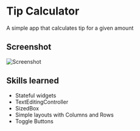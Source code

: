 # Tip Calculator

A simple app that calculates tip for a given amount

## Screenshot
![Screenshot]("main/01_tip_calculator/01_screenshot.jpg")

## Skills learned
- Stateful widgets
- TextEditingController
- SizedBox
- Simple layouts with Columns and Rows
- Toggle Buttons


